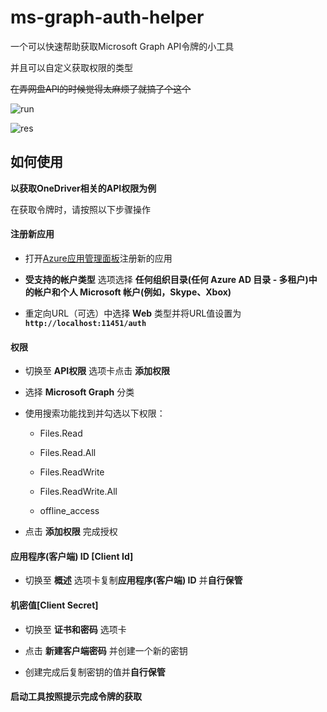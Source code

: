 # ms-graph-auth-helper

一个可以快速帮助获取Microsoft Graph API令牌的小工具

并且可以自定义获取权限的类型

~~在弄网盘API的时候觉得太麻烦了就搞了个这个~~

![run](https://user-images.githubusercontent.com/7535224/147194336-5c75b46f-bd1d-4b71-8587-a09a0cdf1005.png)

![res](https://user-images.githubusercontent.com/7535224/147194576-7222b3f5-813d-4da1-86ed-69b60f09eb3c.png)

## 如何使用

**以获取OneDriver相关的API权限为例**

在获取令牌时，请按照以下步骤操作

#### 注册新应用

- 打开[Azure应用管理面板](https://portal.azure.com/#blade/Microsoft_AAD_RegisteredApps/ApplicationsListBlade)注册新的应用

- **受支持的帐户类型** 选项选择 **任何组织目录(任何 Azure AD 目录 - 多租户)中的帐户和个人 Microsoft 帐户(例如，Skype、Xbox)**

- 重定向URL（可选）中选择 **Web** 类型并将URL值设置为 **`http://localhost:11451/auth`**

#### 权限

- 切换至 **API权限** 选项卡点击 **添加权限**

- 选择 **Microsoft Graph** 分类

- 使用搜索功能找到并勾选以下权限：
  
  - Files.Read
  
  - Files.Read.All
  
  - Files.ReadWrite
  
  - Files.ReadWrite.All
  
  - offline_access

- 点击 **添加权限** 完成授权

#### 应用程序(客户端) ID [Client Id]

- 切换至 **概述** 选项卡复制**应用程序(客户端) ID** 并**自行保管**

#### 机密值[Client Secret]

- 切换至 **证书和密码** 选项卡

- 点击 **新建客户端密码** 并创建一个新的密钥

- 创建完成后复制密钥的值并**自行保管**

#### 启动工具按照提示完成令牌的获取
